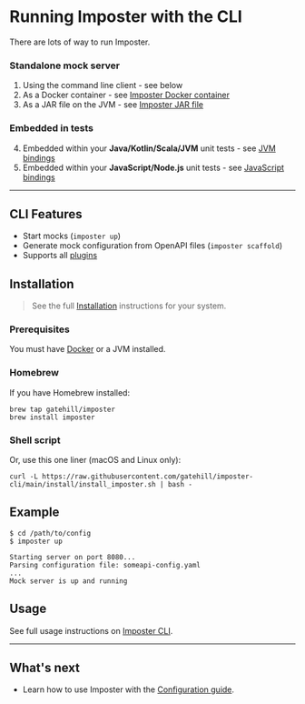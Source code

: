 # Running Imposter with the CLI

There are lots of way to run Imposter.

### Standalone mock server

1. Using the command line client - see below
2. As a Docker container - see [Imposter Docker container](./run_imposter_docker.md)
3. As a JAR file on the JVM - see [Imposter JAR file](./run_imposter_jar.md)

### Embedded in tests

4. Embedded within your **Java/Kotlin/Scala/JVM** unit tests - see [JVM bindings](../distro/embedded/README.md) 
5. Embedded within your **JavaScript/Node.js** unit tests - see [JavaScript bindings](https://github.com/gatehill/imposter-js) 

---

## CLI Features

- Start mocks (`imposter up`)
- Generate mock configuration from OpenAPI files (`imposter scaffold`)
- Supports all [plugins](./features_plugins.md)

## Installation

> See the full [Installation](https://github.com/gatehill/imposter-cli/blob/main/docs/install.md) instructions for your system.

### Prerequisites

You must have [Docker](https://docs.docker.com/get-docker/) or a JVM installed.

### Homebrew

If you have Homebrew installed:

    brew tap gatehill/imposter
    brew install imposter

### Shell script

Or, use this one liner (macOS and Linux only):

```shell
curl -L https://raw.githubusercontent.com/gatehill/imposter-cli/main/install/install_imposter.sh | bash -
```

## Example

```shell
$ cd /path/to/config
$ imposter up

Starting server on port 8080...
Parsing configuration file: someapi-config.yaml
...
Mock server is up and running
```

## Usage

See full usage instructions on [Imposter CLI](https://github.com/gatehill/imposter-cli).

---

## What's next

- Learn how to use Imposter with the [Configuration guide](configuration.md).
